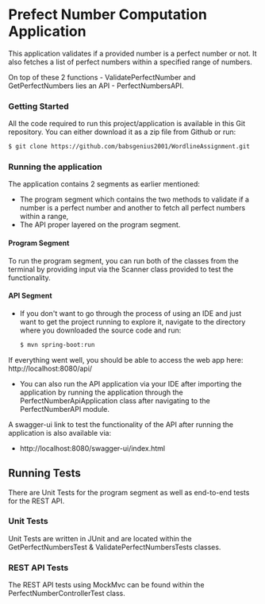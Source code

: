 # Prefect Number Computation Application

This application validates if a provided number is a perfect number or not. It also fetches a list of perfect numbers within a specified range of numbers. 

On top of these 2 functions - ValidatePerfectNumber and GetPerfectNumbers lies an API - PerfectNumbersAPI.

### Getting Started

All the code required to run this project/application is available in this Git repository. You can either download it as a zip file from Github or run:

```bash
$ git clone https://github.com/babsgenius2001/WordlineAssignment.git
```

### Running the application

The application contains 2 segments as earlier mentioned: 

- The program segment which contains the two methods to validate if a number is a perfect number and another to fetch all perfect numbers within a range,
- The API proper layered on the program segment.

#### Program Segment
To run the program segment, you can run both of the classes from the terminal by providing input via the Scanner class provided to test the functionality.

#### API Segment

- If you don't want to go through the process of using an IDE and just want to get the project running to explore it, navigate to the directory where you downloaded the source code and run:

    ```bash
    $ mvn spring-boot:run
    ```
If everything went well, you should be able to access the web app here: http://localhost:8080/api/

- You can also run the API application via your IDE after importing the application by running the application through the PerfectNumberApiApplication class after navigating to the PerfectNumberAPI module.

A swagger-ui link to test the functionality of the API after running the application is also available via:
* http://localhost:8080/swagger-ui/index.html

## Running Tests

There are Unit Tests for the program segment as well as end-to-end tests for the REST API.

  ### Unit Tests
  
  Unit Tests are written in JUnit and are located within the GetPerfectNumbersTest & ValidatePerfectNumbersTests classes.
  
  ### REST API Tests
  
  The REST API tests using MockMvc can be found within the PerfectNumberControllerTest class.
